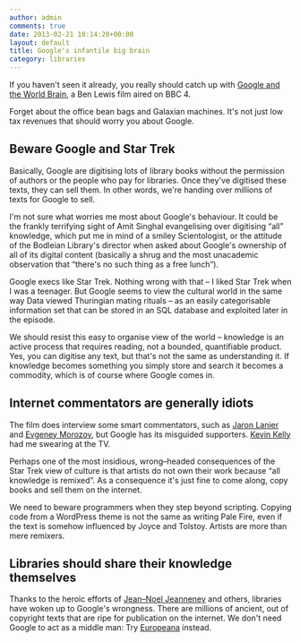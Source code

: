 ```yaml
---
author: admin
comments: true
date: 2013-02-21 10:14:20+00:00
layout: default
title: Google's infantile big brain
category: libraries
---
```


If you haven't seen it already, you really should catch up with [Google and the World Brain](http://www.worldbrainthefilm.com/), a Ben Lewis film aired on BBC 4.

Forget about the office bean bags and Galaxian machines. It's not just low tax revenues that should worry you about Google.

## Beware Google and Star Trek

Basically, Google are digitising lots of library books without the permission of authors or the people who pay for libraries. Once they've digitised these texts, they can sell them. In other words, we're handing over millions of texts for Google to sell.

I'm not sure what worries me most about Google's behaviour. It could be the frankly terrifying sight of Amit Singhal evangelising over digitising “all” knowledge, which put me in mind of a smiley Scientologist, or the attitude of the Bodleian Library's director when asked about Google's ownership of all of its digital content (basically a shrug and the most unacademic observation that “there's no such thing as a free lunch”).

Google execs like Star Trek. Nothing wrong with that – I liked Star Trek when I was a teenager. But Google seems to view the cultural world in the same way Data viewed Thuringian mating rituals – as an easily categorisable information set that can be stored in an SQL database and exploited later in the episode.

We should resist this easy to organise view of the world – knowledge is an active process that requires reading, not a bounded, quantifiable product. Yes, you can digitise any text, but that's not the same as understanding it. If knowledge becomes something you simply store and search it becomes a commodity, which is of course where Google comes in.

## Internet commentators are generally idiots

The film does interview some smart commentators, such as [Jaron Lanier](http://www.jaronlanier.com/) and [Evgeney Morozov](http://www.evgenymorozov.com/), but Google has its misguided supporters. [Kevin Kelly](http://www.kk.org/) had me swearing at the TV.

Perhaps one of the most insidious, wrong–headed consequences of the Star Trek view of culture is that artists do not own their work because “all knowledge is remixed”. As a consequence it's just fine to come along, copy books and sell them on the internet.

We need to beware programmers when they step beyond scripting. Copying code from a WordPress theme is not the same as writing Pale Fire, even if the text is somehow influenced by Joyce and Tolstoy. Artists are more than mere remixers.

## Libraries should share their knowledge themselves

Thanks to the heroic efforts of [Jean–Noel Jeanneney](http://en.wikipedia.org/wiki/Jean-No%C3%ABl_Jeanneney) and others, libraries have woken up to Google's wrongness. There are millions of ancient, out of copyright texts that are ripe for publication on the internet. We don't need Google to act as a middle man: Try [Europeana](http://www.europeana.eu/portal/) instead.
